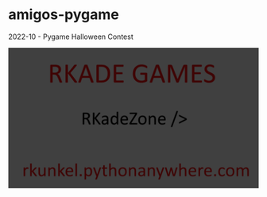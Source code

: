 # amigos-pygame
2022-10 - Pygame Halloween Contest 

![Project Splash](src/graphics/rk-splash.png "Optional title")